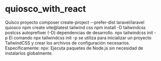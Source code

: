 # quiosco_with_react
 Quisco proyecto composer create-project --prefer-dist laravel/laravel quiosco npm create vite@latest  tailwind css npm install -D tailwindcss postcss autoprefixer  (-D) dependencias de desarrollo.  npx tailwindcss init -p   El comando npx tailwindcss init -p se utiliza para inicializar un proyecto TailwindCSS y crear los archivos de configuración necesarios. Específicamente: npx: Ejecuta paquetes de Node.js sin necesidad de instalarlos globalmente.
